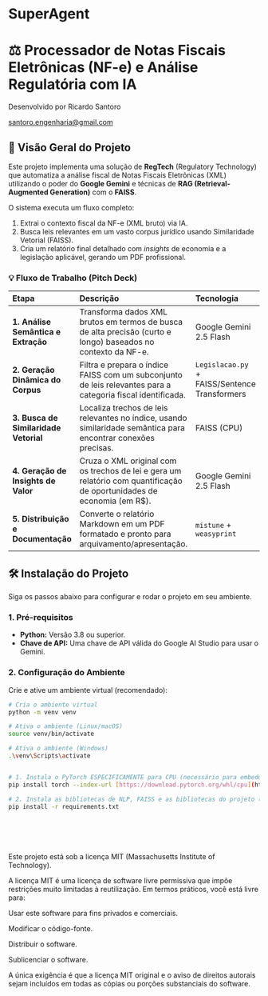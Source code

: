 # SuperAgent

# ⚖️ Processador de Notas Fiscais Eletrônicas (NF-e) e Análise Regulatória com IA

Desenvolvido por Ricardo Santoro

santoro.engenharia@gmail.com


## 🚀 Visão Geral do Projeto

Este projeto implementa uma solução de **RegTech** (Regulatory Technology) que automatiza a análise fiscal de Notas Fiscais Eletrônicas (XML) utilizando o poder do **Google Gemini** e técnicas de **RAG (Retrieval-Augmented Generation)** com o **FAISS**.

O sistema executa um fluxo completo:
1.  Extrai o contexto fiscal da NF-e (XML bruto) via IA.
2.  Busca leis relevantes em um vasto corpus jurídico usando Similaridade Vetorial (FAISS).
3.  Cria um relatório final detalhado com *insights* de economia e a legislação aplicável, gerando um PDF profissional.

### 💡 Fluxo de Trabalho (Pitch Deck)

| Etapa | Descrição | Tecnologia |
| :--- | :--- | :--- |
| **1. Análise Semântica e Extração** | Transforma dados XML brutos em termos de busca de alta precisão (curto e longo) baseados no contexto da NF-e. | Google Gemini 2.5 Flash |
| **2. Geração Dinâmica do Corpus** | Filtra e prepara o índice FAISS com um subconjunto de leis relevantes para a categoria fiscal identificada. | `Legislacao.py` + FAISS/Sentence Transformers |
| **3. Busca de Similaridade Vetorial** | Localiza trechos de leis relevantes no índice, usando similaridade semântica para encontrar conexões precisas. | FAISS (CPU) |
| **4. Geração de Insights de Valor** | Cruza o XML original com os trechos de lei e gera um relatório com quantificação de oportunidades de economia (em R$). | Google Gemini 2.5 Flash |
| **5. Distribuição e Documentação** | Converte o relatório Markdown em um PDF formatado e pronto para arquivamento/apresentação. | `mistune` + `weasyprint` |

## 🛠 Instalação do Projeto

Siga os passos abaixo para configurar e rodar o projeto em seu ambiente.

### 1. Pré-requisitos

* **Python:** Versão 3.8 ou superior.
* **Chave de API:** Uma chave de API válida do Google AI Studio para usar o Gemini.

### 2. Configuração do Ambiente

Crie e ative um ambiente virtual (recomendado):

```bash
# Cria o ambiente virtual
python -m venv venv

# Ativa o ambiente (Linux/macOS)
source venv/bin/activate

# Ativa o ambiente (Windows)
.\venv\Scripts\activate


# 1. Instala o PyTorch ESPECIFICAMENTE para CPU (necessário para embeddings)
pip install torch --index-url [https://download.pytorch.org/whl/cpu](https://download.pytorch.org/whl/cpu)

# 2. Instala as bibliotecas de NLP, FAISS e as bibliotecas do projeto (LLM, PDF, etc.)
pip install -r requirements.txt







```

Este projeto está sob a licença MIT (Massachusetts Institute of Technology).

A licença MIT é uma licença de software livre permissiva que impõe restrições muito limitadas à reutilização. Em termos práticos, você está livre para:

Usar este software para fins privados e comerciais.

Modificar o código-fonte.

Distribuir o software.

Sublicenciar o software.

A única exigência é que a licença MIT original e o aviso de direitos autorais sejam incluídos em todas as cópias ou porções substanciais do software.
